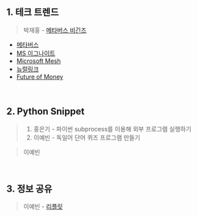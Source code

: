 ## 1. 테크 트렌드

> 박재홍 - [메타버스 비긴즈](https://docs.google.com/document/d/13gzqAOINhNtAMMlULd8JQidMWyDFkNGq97ubg9h5yTA/edit#heading=h.lzr3ct5s873n)
  - [메타버스](https://spri.kr/posts/view/23197)
  - [MS 이그나이트](https://myignite.microsoft.com/home)
  - [Microsoft Mesh](https://www.youtube.com/watch?v=IkpsJoobZmE&ab_channel=Microsoft)
  - [뉴럴링크](https://neuralink.com/)
  - [Future of Money](https://www.citivelocity.com/citigps/)


&nbsp;



## 2. Python Snippet

> 1. 홍은기 - 파이썬 subprocess를 이용해 외부 프로그램 실행하기
> 2. 이예빈 - 독일어 단어 퀴즈 프로그램 만들기

> 이예빈

&nbsp;



## 3. 정보 공유

> 이예빈 - [리플릿](https://replit.com)
